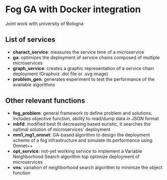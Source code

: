 # Fog GA with Docker integration

Joint work with university of Bologna

## List of services

- __charact_service__: measures the service time of a microservice
- __ga__: optimizes the deployment of service chains composed of multiple microservices
- __graph_service__: creates a graphic representation of a service chain deployment (Graphviz .dot file or .svg image)
- __problem_gen__: generates experiment to test the performance of the available algorithms

## Other relevant functions

- __fog_problem__: general framework to define problem and solutions. Includes objective function, ability to read/dump data in JSON format
- __mbfd__: modified best fit decreasing based euristic, it searches the optimal solution of microservices' deployment
- __mm1_mg1_omnet__: GA-based algorithm to design the deployment scheme of a fog infrastructure and simulate its performance using Omnet++
- __opt_service__: not-yet working service to implement a Variable Neighborhood Search algorithm top optimize deployment of microservices
- __vns__: variation of neighborhood search algorithm to minimize the object function
